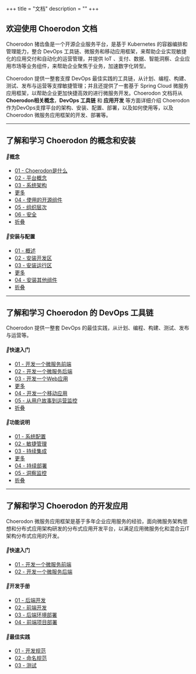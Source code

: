 +++
title = "文档"
description = ""
+++

## 欢迎使用 Choerodon 文档

Choerodon 猪齿鱼是一个开源企业服务平台，是基于 Kubernetes 的容器编排和管理能力，整合 DevOps 工具链、微服务和移动应用框架，来帮助企业实现敏捷化的应用交付和自动化的运营管理，并提供 IoT 、支付、数据、智能洞察、企业应用市场等业务组件，来帮助企业聚焦于业务，加速数字化转型。

Choerodon 提供一整套支撑 DevOps 最佳实践的工具链，从计划、编程、构建、测试、发布与运营等支撑敏捷管理；并且还提供了一套基于 Spring Cloud 微服务应用框架，以帮助企业更加快捷高效的进行微服务开发。Choerodon 文档将从**Choerodon相关概念**，**DevOps 工具链** 和 **应用开发** 等方面详细介绍 Choerodon 作为DevOps支撑平台的架构、安装、配置、部署，以及如何使用等，以及 Choerodon 微服务应用框架的开发、部署等。

---
## 了解和学习 Choerodon 的概念和安装

<div class="docs-home">
<div class="row">

<div class="col-md-3">
<h4><i class="iconfont">&#xebdb;</i>概念</h4>
<ul>
    <li><a href="./concept/choerodon-concept">01 - Choerodon是什么</a></li>
    <li><a href="./concept/platform-concept">02 - 平台概念</a></li>
    <li><a href="./concept/choerodon-system-architecture">03 - 系统架构</a></li>
    <li class="more-menu-button"><a href="javascript:void(0)">更多</a></li>
    <li class="more-menu"><a href="./concept/choerodon-opensource-component">04 - 使用的开源组件</a></li>
    <li class="more-menu"><a href="./concept/choerodon-org">05 - 组织层次</a></li>
    <li class="more-menu"><a href="./concept/security">06 - 安全</a></li>
    <li class="less-menu-button"><a href="javascript:void(0)">折叠</a></li>
</ul>
</div>

<div class="col-md-3">
<h4><i class="iconfont">&#xe6a4;</i>安装与配置</h4>
<ul>
    <li><a href="./installation-configuration">01 - 概述</a></li>
    <li><a href="./installation-configuration/development-install-guide">02 - 安装开发区</a></li>
    <li><a href="./installation-configuration/deployment-install-guide">03 - 安装运行区</a></li>
    <li class="more-menu-button"><a href="javascript:void(0)">更多</a></li>
    <li class="more-menu"><a href="./installation-configuration/components/">04 - 安装其他组件</a></li>
    <!--<li class="more-menu"><a href="#">05 - 迁移</a></li>
    <li class="more-menu"><a href="#">06 - .deploy.yml文件说明</a></li>
    <li class="more-menu"><a href="#">07 - .gitlab-ci.yml文件说明</a></li>
    <li class="more-menu"><a href="#">08 - Dockerfile文件说明</a></li>-->
    <li class="less-menu-button"><a href="javascript:void(0)">折叠</a></li>
</ul>
</div>

</div>

</div>

---
## 了解和学习 Choerodon 的 DevOps 工具链

Choerodon 提供一整套 DevOps 的最佳实践，从计划、编程、构建、测试、发布与运营等。

<div class="docs-home">
<div class="row">

<div class="col-md-3">
<h4><i class="iconfont">&#xe804;</i>快速入门</h4>
<ul>
    <li><a href="./quick-start/microservice-front">01 - 开发一个微服务前端</a></li>
    <li><a href="./quick-start/microservice-backend">02 - 开发一个微服务后端</a></li>
    <li><a href="./quick-start/web-application">03 - 开发一个Web应用</a></li>
    <li class="more-menu-button"><a href="javascript:void(0)">更多</a></li>
    <li class="more-menu"><a href="#">04 - 开发一个移动应用</a></li>
    <li class="more-menu"><a href="#">05 - 从用户故事到运营监控</a></li>
    <li class="less-menu-button"><a href="javascript:void(0)">折叠</a></li>
</ul>
</div>

<div class="col-md-3">
<h4><i class="iconfont">&#xe74f;</i>功能说明</h4>
<ul>
    <li><a href="./user-guide/system-configuration">01 - 系统配置</a></li>
    <li><a href="./user-guide/scrum">02 - 敏捷管理</a></li>
    <li><a href="./user-guide/continuous-integration">03 - 持续集成</a></li>
    <li class="more-menu-button"><a href="javascript:void(0)">更多</a></li>
    <li class="more-menu"><a href="./user-guide/continuous-deployment">04 - 持续部署</a></li>
    <li class="more-menu" ><a href="./user-guide/洞察监控">05 - 洞察监控</a></li>
    <li class="less-menu-button"><a href="javascript:void(0)">折叠</a></li>
</ul>
</div>
</div>
</div>

---
## 了解和学习 Choerodon 的开发应用

Choerodon 微服务应用框架是基于多年企业应用服务的经验，面向微服务架构思想和分布式应用架构研发的分布式应用开发平台，以满足应用微服务化和混合云IT架构分布式应用的开发。

<div class="docs-home">
<div class="row">

<div class="col-md-3">
<h4><i class="iconfont">&#xe804;</i>快速入门</h4>
<ul>
    <li><a href="./quick-start/microservice-front">01 - 开发一个微服务前端</a></li>
    <li><a href="./quick-start/microservice-backend">02 - 开发一个微服务后端</a></li>
</ul>
</div>

<div class="col-md-3">
<h4><i class="iconfont">&#xe733;</i>开发手册</h4>
<ul>
    <li><a href="./development-guide/backend">01 - 后端开发</a></li>
    <li><a href="./development-guide/front">02 - 前端开发</a></li>
    <li><a href="./development-guide/backend-environment-deployment">03 - 后端环境部署</a></li>
    <li><a href="./development-guide/front-environment-deployment">04 - 前端项目部署</a></li>
</ul>
</div>

<div class="col-md-3">
<h4><i class="iconfont">&#xe6e6;</i>最佳实践</h4>
<ul>
    <li><a href="#">01 - 开发规范</a></li>
    <li><a href="#">02 - 命名规范</a></li>
    <li><a href="#">03 - 测试</a></li>
</ul>
</div>
</div>

</div>